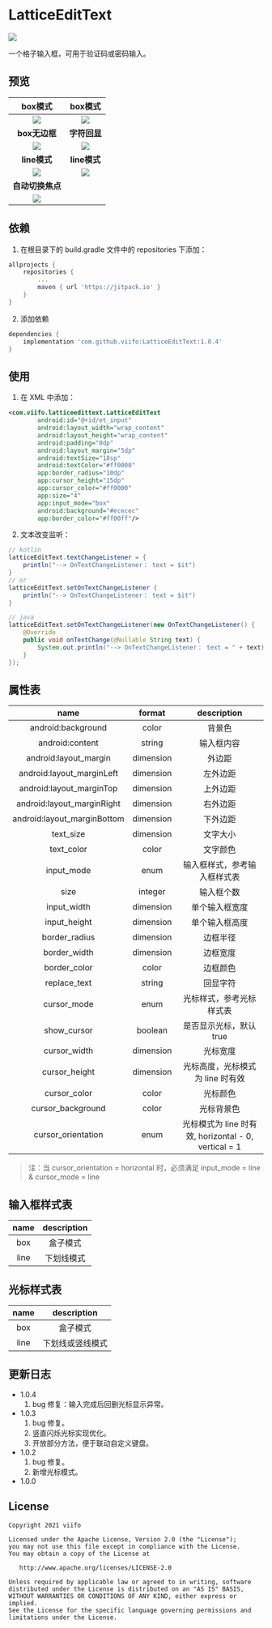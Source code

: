 # LatticeEditText

[![](https://jitpack.io/v/viifo/LatticeEditText.svg)](https://jitpack.io/#viifo/LatticeEditText)

[//]: # ([中文]&#40;https://github.com/viifo/LatticeEditText/blob/master/README.md&#41; | [English]&#40;https://github.com/viifo/LatticeEditText/blob/master/README_en.md&#41;)

一个格子输入框，可用于验证码或密码输入。





## 预览

|           box模式           |          box模式        |
|:-------------------------:|:---------------------:|
| ![](./screenshots/p1.gif) | ![](./screenshots/p2.gif) |
|        **box无边框**         |    **字符回显**     |
| ![](./screenshots/p3.gif) | ![](./screenshots/p4.gif) |
|        **line模式**         |       **line模式**      |
| ![](./screenshots/p5.gif) | ![](./screenshots/p6.gif) |
|        **自动切换焦点**         |                       |
| ![](./screenshots/p7.gif) |                       |





## 依赖
1.  在根目录下的 build.gradle 文件中的 repositories 下添加：
```groovy
allprojects {
    repositories {
        ...
        maven { url 'https://jitpack.io' }
    }
}
```
2.  添加依赖
```groovy
dependencies {
    implementation 'com.github.viifo:LatticeEditText:1.0.4'
}
```





## 使用
1.  在 XML 中添加：
```xml
<com.viifo.latticeedittext.LatticeEditText
        android:id="@+id/et_input"
        android:layout_width="wrap_content"
        android:layout_height="wrap_content"
        android:padding="0dp"
        android:layout_margin="5dp"
        android:textSize="18sp"
        android:textColor="#ff0000"
        app:border_radius="10dp"
        app:cursor_height="15dp"
        app:cursor_color="#ff0000"
        app:size="4"
        app:input_mode="box"
        android:background="#ececec"
        app:border_color="#ff00ff"/>
```
2.  文本改变监听：
```java
// kotlin
latticeEditText.textChangeListener = { 
    println("--> OnTextChangeListener： text = $it")
}
// or
latticeEditText.setOnTextChangeListener {
    println("--> OnTextChangeListener： text = $it")
}

// java
latticeEditText.setOnTextChangeListener(new OnTextChangeListener() {
    @Override
    public void onTextChange(@Nullable String text) {
        System.out.println("--> OnTextChangeListener： text = " + text);
    }
});
```





## 属性表

|            name             |  format   |                 description                  |
|:---------------------------:|:---------:|:--------------------------------------------:|
|     android:background      |   color   |                     背景色                      |
|       android:content       |  string   |                    输入框内容                     |
|    android:layout_margin    | dimension |                     外边距                      |
|  android:layout_marginLeft  | dimension |                     左外边距                     |
|  android:layout_marginTop   | dimension |                     上外边距                     |
| android:layout_marginRight  | dimension |                     右外边距                     |
| android:layout_marginBottom | dimension |                     下外边距                     |
|          text_size          | dimension |                     文字大小                     |
|         text_color          |   color   |                     文字颜色                     |
|         input_mode          |   enum    |                输入框样式，参考输入框样式表                |
|            size             |  integer  |                    输入框个数                     |
|         input_width         | dimension |                   单个输入框宽度                    |
|        input_height         | dimension |                   单个输入框高度                    |
|        border_radius        | dimension |                     边框半径                     |
|        border_width         | dimension |                     边框宽度                     |
|        border_color         |   color   |                     边框颜色                     |
|        replace_text         |  string   |                     回显字符                     |
|         cursor_mode         |   enum    |                 光标样式，参考光标样式表                 |
|         show_cursor         |  boolean  |                是否显示光标，默认true                 |
|        cursor_width         | dimension |                     光标宽度                     |
|        cursor_height        | dimension |             光标高度，光标模式为 line 时有效              |
|        cursor_color         |   color   |                     光标颜色                     |
|      cursor_background      |   color   |                    光标背景色                     |
|     cursor_orientation      |   enum    | 光标模式为 line 时有效, horizontal - 0, vertical = 1 |
> 注：当 cursor_orientation = horizontal 时，必须满足 input_mode = line & cursor_mode = line






## 输入框样式表
|   name   |  description  |
| :------: | :-----------: |
| box      | 盒子模式       |
| line     | 下划线模式     |





## 光标样式表

|   name   | description |
| :------: |:-----------:|
| box      |    盒子模式     |
| line     |  下划线或竖线模式   |



## 更新日志

* 1.0.4
  1. bug 修复：输入完成后回删光标显示异常。
* 1.0.3
  1. bug 修复。
  2. 竖直闪烁光标实现优化。
  3. 开放部分方法，便于联动自定义键盘。
* 1.0.2
  1. bug 修复。
  2. 新增光标模式。
* 1.0.0



## License

```
Copyright 2021 viifo

Licensed under the Apache License, Version 2.0 (the "License");
you may not use this file except in compliance with the License.
You may obtain a copy of the License at

   http://www.apache.org/licenses/LICENSE-2.0

Unless required by applicable law or agreed to in writing, software
distributed under the License is distributed on an "AS IS" BASIS,
WITHOUT WARRANTIES OR CONDITIONS OF ANY KIND, either express or implied.
See the License for the specific language governing permissions and
limitations under the License.
```

